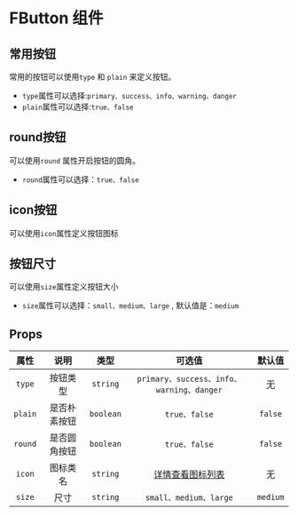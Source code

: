 # FButton 组件

## 常用按钮

常用的按钮可以使用`type` 和 `plain` 来定义按钮。
- `type`属性可以选择:`primary、success、info、warning、danger`
- `plain`属性可以选择:`true、false`

<sdemo filePath="button/index.vue"/>

## round按钮

可以使用`round` 属性开启按钮的圆角。
- `round`属性可以选择：`true、false`
<sdemo filePath="button/round.vue"></sdemo>

## icon按钮
可以使用`icon`属性定义按钮图标
<sdemo filePath="button/button_icon.vue"></sdemo>

## 按钮尺寸
可以使用`size`属性定义按钮大小
- `size`属性可以选择：`small、medium、large` , 默认值是：`medium`
<sdemo filePath="button/button_size.vue"></sdemo>

## Props

| 属性 | 说明 | 类型 | 可选值 | 默认值 |
| :--: | :--: | :--: | :--: | :--: |
| `type` | 按钮类型 | `string` | `primary、success、info、warning、danger` | 无 |
| `plain` | 是否朴素按钮 | `boolean` | `true、false` | `false` |
| `round` | 是否圆角按钮 | `boolean` | `true、false` | `false` |
| `icon` | 图标类名 | `string` | [详情查看图标列表](../icon/#图标列表) | 无 |
| `size` | 尺寸 | `string` | `small、medium、large` | `medium` |